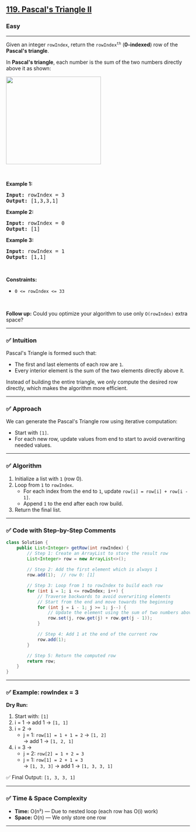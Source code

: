 <h2><a href="https://leetcode.com/problems/pascals-triangle-ii">119. Pascal's Triangle II</a></h2><h3>Easy</h3><hr><p>Given an integer <code>rowIndex</code>, return the <code>rowIndex<sup>th</sup></code> (<strong>0-indexed</strong>) row of the <strong>Pascal&#39;s triangle</strong>.</p>

<p>In <strong>Pascal&#39;s triangle</strong>, each number is the sum of the two numbers directly above it as shown:</p>
<img alt="" src="https://upload.wikimedia.org/wikipedia/commons/0/0d/PascalTriangleAnimated2.gif" style="height:240px; width:260px" />
<p>&nbsp;</p>
<p><strong class="example">Example 1:</strong></p>
<pre><strong>Input:</strong> rowIndex = 3
<strong>Output:</strong> [1,3,3,1]
</pre><p><strong class="example">Example 2:</strong></p>
<pre><strong>Input:</strong> rowIndex = 0
<strong>Output:</strong> [1]
</pre><p><strong class="example">Example 3:</strong></p>
<pre><strong>Input:</strong> rowIndex = 1
<strong>Output:</strong> [1,1]
</pre>
<p>&nbsp;</p>
<p><strong>Constraints:</strong></p>

<ul>
	<li><code>0 &lt;= rowIndex &lt;= 33</code></li>
</ul>

<p>&nbsp;</p>
<p><strong>Follow up:</strong> Could you optimize your algorithm to use only <code>O(rowIndex)</code> extra space?</p>



---

### ✅ **Intuition**
Pascal's Triangle is formed such that:
- The first and last elements of each row are `1`.
- Every interior element is the sum of the two elements directly above it.

Instead of building the entire triangle, we only compute the desired row directly, which makes the algorithm more efficient.

---

### ✅ **Approach**
We can generate the Pascal's Triangle row using iterative computation:
- Start with `[1]`.
- For each new row, update values from end to start to avoid overwriting needed values.

---

### ✅ **Algorithm**
1. Initialize a list with `1` (row 0).
2. Loop from `1` to `rowIndex`.
   - For each index from the end to `1`, update `row[i] = row[i] + row[i - 1]`.
   - Append `1` to the end after each row build.
3. Return the final list.

---

### ✅ **Code with Step-by-Step Comments**

```java
class Solution {
    public List<Integer> getRow(int rowIndex) {
        // Step 1: Create an ArrayList to store the result row
        List<Integer> row = new ArrayList<>();
        
        // Step 2: Add the first element which is always 1
        row.add(1);  // row 0: [1]

        // Step 3: Loop from 1 to rowIndex to build each row
        for (int i = 1; i <= rowIndex; i++) {
            // Traverse backwards to avoid overwriting elements
            // Start from the end and move towards the beginning
            for (int j = i - 1; j >= 1; j--) {
                // Update the element using the sum of two numbers above it
                row.set(j, row.get(j) + row.get(j - 1));
            }

            // Step 4: Add 1 at the end of the current row
            row.add(1);
        }

        // Step 5: Return the computed row
        return row;
    }
}
```

---

### ✅ **Example: rowIndex = 3**

**Dry Run:**

1. Start with: `[1]`
2. i = 1 → add 1 → `[1, 1]`
3. i = 2 →  
   - j = 1: `row[1] = 1 + 1 = 2` → `[1, 2]`  
   → add 1 → `[1, 2, 1]`
4. i = 3 →  
   - j = 2: `row[2] = 1 + 2 = 3`  
   - j = 1: `row[1] = 2 + 1 = 3`  
   → `[1, 3, 3]` → add 1 → `[1, 3, 3, 1]`

✅ Final Output: `[1, 3, 3, 1]`

---

### ✅ **Time & Space Complexity**

- **Time:** O(n²) — Due to nested loop (each row has O(i) work)
- **Space:** O(n) — We only store one row

---

